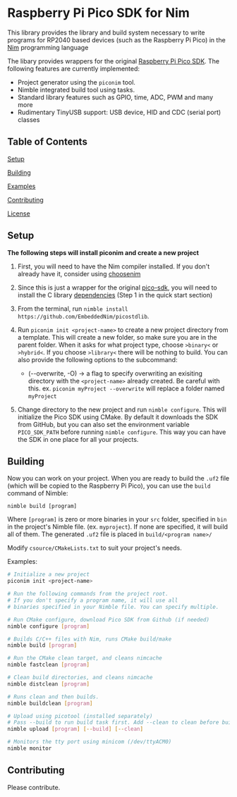 # Raspberry Pi Pico SDK for Nim

This library provides the library and build system necessary to write
programs for RP2040 based devices (such as the Raspberry Pi Pico) in the
[Nim](https://nim-lang.org/) programming language

The libary provides wrappers for the original [Raspberry Pi Pico
SDK](https://github.com/raspberrypi/pico-sdk). The following features are
currently implemented:

* Project generator using the `piconim` tool.
* Nimble integrated build tool using tasks.
* Standard library features such as GPIO, time, ADC, PWM and many more
* Rudimentary TinyUSB support: USB device, HID and CDC (serial port) classes


## Table of Contents

[Setup](#setup)

[Building](#building)

[Examples](examples)

[Contributing](#contributing)

[License](LICENSE)


## Setup

**The following steps will install piconim and create a new project**

1. First, you will need to have the Nim compiler installed. If you don't already
have it, consider using [choosenim](https://github.com/dom96/choosenim)

2. Since this is just a wrapper for the original
[pico-sdk](https://github.com/raspberrypi/pico-sdk), you will need to install the C
library [dependencies](https://github.com/raspberrypi/pico-sdk#quick-start-your-own-project)
(Step 1 in the quick start section)

3. From the terminal, run `nimble install https://github.com/EmbeddedNim/picostdlib`.

4. Run `piconim init <project-name>` to create a new project directory from a
template. This will create a new folder, so make sure you are in the parent folder.
When it asks for what project type, choose `>binary<` or `>hybrid<`. If you choose
`>library<` there will be nothing to build.
You can also provide the following options to the subcommand:
    - (--overwrite, -O) -> a flag to specify overwriting an exisiting directory 
    with the `<project-name>` already created. Be careful with this. 
    ex. `piconim myProject --overwrite` will replace a folder named `myProject`

5. Change directory to the new project and run `nimble configure`. This will initialize
the Pico SDK using CMake. By default it downloads the SDK from GitHub, but you can also set
the environment variable `PICO_SDK_PATH` before running `nimble configure`. This way you
can have the SDK in one place for all your projects.


## Building

Now you can work on your project. When you are ready to build the `.uf2` file
(which will be copied to the Raspberry Pi Pico), you can use the `build` command of Nimble:

`nimble build [program]`

Where `[program]` is zero or more binaries in your `src` folder, specified in `bin`
in the project's Nimble file. (ex. `myproject`). If none are specified, it will build all of them.
The generated `.uf2` file is placed in `build/<program name>/`

Modify `csource/CMakeLists.txt` to suit your project's needs.

Examples:

```bash
# Initialize a new project
piconim init <project-name>

# Run the following commands from the project root.
# If you don't specify a program name, it will use all
# binaries specified in your Nimble file. You can specify multiple.

# Run CMake configure, download Pico SDK from Github (if needed)
nimble configure [program]

# Builds C/C++ files with Nim, runs CMake build/make
nimble build [program]

# Run the CMake clean target, and cleans nimcache
nimble fastclean [program]

# Clean build directories, and cleans nimcache
nimble distclean [program]

# Runs clean and then builds.
nimble buildclean [program]

# Upload using picotool (installed separately)
# Pass --build to run build task first. Add --clean to clean before building.
nimble upload [program] [--build] [--clean]

# Monitors the tty port using minicom (/dev/ttyACM0)
nimble monitor

```


## Contributing

Please contribute.
